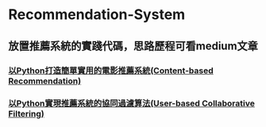 # Recommendation-System
## 放置推薦系統的實踐代碼，思路歷程可看medium文章
### [以Python打造簡單實用的電影推薦系統(Content-based Recommendation)](https://medium.com/qiubingcheng/%E5%8D%8A%E5%B0%8F%E6%99%82%E6%89%93%E9%80%A0%E7%B0%A1%E5%96%AE%E5%AF%A6%E7%94%A8%E7%9A%84%E9%9B%BB%E5%BD%B1%E6%8E%A8%E8%96%A6%E7%B3%BB%E7%B5%B1-%E9%99%84%E5%AE%8C%E6%95%B4python%E7%A8%8B%E5%BC%8F%E7%A2%BC-b372769939af)
### [以Python實現推薦系統的協同過濾算法(User-based Collaborative Filtering)](https://medium.com/qiubingcheng/%E4%BB%A5python%E5%AF%A6%E7%8F%BE%E6%8E%A8%E8%96%A6%E7%B3%BB%E7%B5%B1%E7%9A%84%E5%8D%94%E5%90%8C%E9%81%8E%E6%BF%BE%E7%AE%97%E6%B3%95-d35cc1a1ec8a?source=friends_link&sk=2115175c74c4d35ef38d7fef94dd6dd2)




